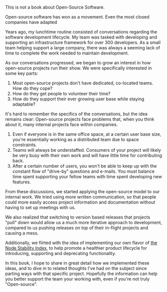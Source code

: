 This is not a book about Open-Source Software.

Open-source software has won as a movement. Even the most closed companies have adapted 


Years ago, my lunchtime routine consisted of conversations regarding the software development lifecycle. My team was tasked with developing and supporting an infrastructure framework for over 300 developers. As a small team helping support a large company, there was always a seeming lack of time to complete the work needed to maintain development.

As our conversations progressed, we began to grow an interest in how open-source projects run their show. We were specifically interested in some key parts:

1. Most open-source projects don't have dedicated, co-located teams. How do they cope?
2. How do they get people to volunteer their time?
3. How do they support their ever growing user base while staying adaptable?

It's hard to remember the specifics of the conversations, but the idea remains clear: Open-source projects face problems that, when you think about it, many internal projects face within companies.

1. Even if everyone is in the same office space, at a certain user base size, you're essentially working as a distributed team due to space constraints.
2. Teams will always be understaffed. Consumers of your project will likely be very busy with their own work and will have little time for contributing back.
3. After a certain number of users, you won't be able to keep up with the constant flow of "drive-by" questions and e-mails. You must balance time spent supporting your fellow teams with time spent developing new features. 

From these discussions, we started applying the open-source model to our internal work. We tried using more written communication, so that people could more easily access project information and documentation without having to set up meetings with us.

We also realized that switching to version based releases that projects "pull" down would allow us a much more iterative approach to development, compared to us pushing releases on top of their in-flight projects and causing a mess.

Additionally, we flirted with the idea of implementing our own flavor of [the Node Stability Index](http://nodejs.org/api/documentation.html#documentation_stability_index), to help promote a healthier product lifecycle for introducing, supporting and deprecating functionality.

In this book, I hope to share in great detail how we implemented these ideas, and to dive in to related thoughts I've had on the subject since parting ways with that specific project. Hopefully the information can help you better support the team your working with, even if you're not truly "Open-source".
